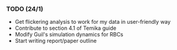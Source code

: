 ### TODO (24/1)
- Get flickering analysis to work for my data in user-friendly way
- Contribute to section 4.1 of Temika guide
- Modify Guil's simulation dynamics for RBCs
- Start writing report/paper outline
